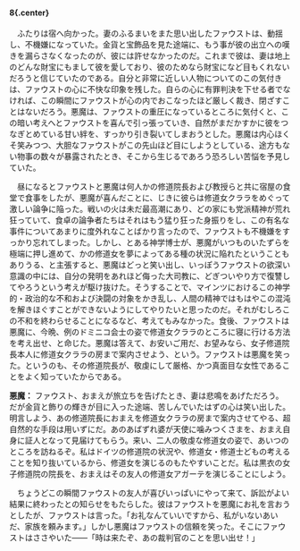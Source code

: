#### 8{.center}

　ふたりは宿へ向かった。妻のふるまいをまた思い出したファウストは、動揺し、不機嫌になっていた。金貨と宝飾品を見た途端に、もう事が彼の出立への嘆きを漏らさなくなったのが、彼には許せなかったのだ。これまで彼は、妻は地上のどんな財宝にもまして彼を愛しており、彼のためなら財宝になど目もくれないだろうと信じていたのである。自分と非常に近しい人物についてのこの気付きは、ファウストの心に不快な印象を残した。自らの心に有罪判決を下せる者でなければ、この瞬間にファウストが心の内でおこなったほど厳しく裁き、閉ざすことはないだろう。悪魔は、ファウストの重圧になっているところに気付くと、この暗い考えへとファウストを喜んで引っ張っていき、自然がまだかすかに彼をつなぎとめている甘い絆を、すっかり引き裂いてしまおうとした。悪魔は内心ほくそ笑みつつ、大胆なファウストがこの先山ほど目にしようとしている、途方もない物事の数々が暴露されたとき、そこから生じるであろう恐ろしい苦悩を予見していた。

　昼になるとファウストと悪魔は何人かの修道院長および教授らと共に宿屋の食堂で食事をしたが、悪魔が喜んだことに、じきに彼らは修道女クララをめぐって激しい論争に陥った。戦いの火は未だ最高潮にあり、どの家にも党派精神が荒れ狂っていて、食卓の論争者たちはそれはもう猛り狂った身振りをし、この有名な事件についてあまりに度外れなことばかり言ったので、ファウストも不機嫌をすっかり忘れてしまった。しかし、とある神学博士が、悪魔がいつものいたずらを極端に押し進めて、かの修道女を夢によってある種の状況に陥れたということもありうる、と主張すると、悪魔はどっと笑い出し、いっぽうファウストの欲深い意識の中には、自分の発明をあれほど侮った大司教に、どぎついやり方で復讐してやろうという考えが駆け抜けた。そうすることで、マインツにおけるこの神学的・政治的な不和および決闘の対象をかき乱し、人間の精神ではもはやこの混沌を解きほぐすことができないようにしてやりたいと思ったのだ。それがむしろこの不和を終わらせることになるなど、考えてもみなかった。食後、ファウストは悪魔に、今晩、例のドミニコ会士の姿で修道女クララのところに寝に行ける方法を考え出せ、と命じた。悪魔は答えて、お安いご用だ、お望みなら、女子修道院長本人に修道女クララの房まで案内させよう、という。ファウストは悪魔を笑った。というのも、その修道院長が、敬虔にして厳格、かつ真面目な女性であることをよく知っていたからである。

**悪魔：** ファウスト、おまえが旅立ちを告げたとき、妻は悲鳴をあげただろう。だが金貨と飾りの輝きが目に入った途端、苦しんでいたはずの心は笑い出した。明言しよう、あの修道院長におまえを修道女クララの房まで案内させてやる、超自然的な手段は用いずにだ。あのあばずれ婆が天使に噛みつくさまを、おまえ自身に証人となって見届けてもらう。来い、二人の敬虔な修道女の姿で、あいつのところを訪ねるぞ。私はドイツの修道院の状況や、修道女・修道士どもの考えることを知り抜いているから、修道女を演じるのもたやすいことだ。私は黒衣の女子修道院の院長を、おまえはその友人の修道女アガーテを演じることにしよう。

　ちょうどこの瞬間ファウストの友人が喜びいっぱいにやって来て、訴訟がよい結果に終わったとの知らせをもたらした。彼はファウストを悪魔にお礼を言おうとしたが、ファウストは言った。「お礼なんていいですから、私がいないあいだ、家族を頼みます。」しかし悪魔はファウストの信頼を笑った。そこにファウストはささやいた――「時は来たぞ、あの裁判官のことを思い出せ！」
